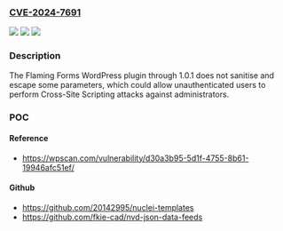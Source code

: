 ### [CVE-2024-7691](https://cve.mitre.org/cgi-bin/cvename.cgi?name=CVE-2024-7691)
![](https://img.shields.io/static/v1?label=Product&message=Flaming%20Forms&color=blue)
![](https://img.shields.io/static/v1?label=Version&message=n%2Fa&color=blue)
![](https://img.shields.io/static/v1?label=Vulnerability&message=CWE-79%20Cross-Site%20Scripting%20(XSS)&color=brighgreen)

### Description

The Flaming Forms WordPress plugin through 1.0.1 does not sanitise and escape some parameters, which could allow unauthenticated users to perform Cross-Site Scripting attacks against administrators.

### POC

#### Reference
- https://wpscan.com/vulnerability/d30a3b95-5d1f-4755-8b61-19946afc51ef/

#### Github
- https://github.com/20142995/nuclei-templates
- https://github.com/fkie-cad/nvd-json-data-feeds

